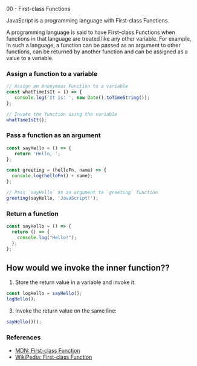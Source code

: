 00 - First-class Functions

JavaScript is a programming language with First-class Functions.

A programming language is said to have First-class Functions when functions in that language are treated like any other variable. For example, in such a language, a function can be passed as an argument to other functions, can be returned by another function and can be assigned as a value to a variable.

### Assign a function to a variable

```js
// Assign an Anonymous Function to a variable
const whatTimeIsIt = () => {
   console.log('It is: ', new Date().toTimeString());
};

// Invoke the function using the variable
whatTimeIsIt();
```

### Pass a function as an argument

```js
const sayHello = () => {
   return 'Hello, ';
};

const greeting = (helloFn, name) => {
  console.log(helloFn() + name);
};

// Pass `sayHello` as an argument to `greeting` function
greeting(sayHello, 'JavaScript!');
```

### Return a function

```js
const sayHello = () => {
  return () => {
    console.log("Hello!");
  };
};
```

## How would we invoke the inner function??

1. Store the return value in a variable and invoke it:

```js
const logHello = sayHello();
logHello();
```

3. Invoke the return value on the same line:

```js
sayHello()();
```

### References

* [MDN: First-class Function](https://developer.mozilla.org/en-US/docs/Glossary/First-class_Function)
* [WikiPedia: First-class Function](https://en.wikipedia.org/wiki/First-class_function)